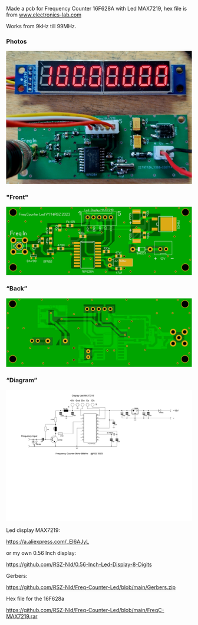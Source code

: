 Made a pcb for
Frequency Counter 16F628A with Led MAX7219, hex file is from www.electronics-lab.com

Works from 9kHz till 99MHz.
### Photos

![Photo 011](https://github.com/RSZ-Nld/Freq-Counter-Led/blob/main/Led-Freq-Counter.jpg)

### "Front"
![Photo 010]( https://github.com/RSZ-Nld/Freq-Counter-Led/blob/main/Front.JPG)
### “Back”
![Photo 1]( https://github.com/RSZ-Nld/Freq-Counter-Led/blob/main/Back.JPG)
### “Diagram”
![Photo 0](https://github.com/RSZ-Nld/Freq-Counter-Led/blob/main/Diagram-Led.JPG)

Led display MAX7219:

https://a.aliexpress.com/_EI6AJyL

or my own 0.56 Inch display:

https://github.com/RSZ-Nld/0.56-Inch-Led-Display-8-Digits

Gerbers:

https://github.com/RSZ-Nld/Freq-Counter-Led/blob/main/Gerbers.zip

Hex file for the 16F628a

https://github.com/RSZ-Nld/Freq-Counter-Led/blob/main/FreqC-MAX7219.rar
